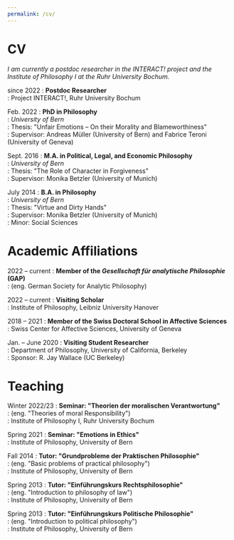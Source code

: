 ```yaml
---
permalink: /cv/
---
```


# CV

*I am currently a postdoc researcher in the INTERACT! project and the Institute of Philosophy I at the Ruhr University Bochum.*


since 2022
: **Postdoc Researcher**  
: Project INTERACT!, Ruhr University Bochum

Feb. 2022
: **PhD in Philosophy**  
: *University of Bern*  
: Thesis: "Unfair Emotions – On their Morality and Blameworthiness"  
: Supervisor: Andreas Müller (University of Bern) and Fabrice Teroni (University of Geneva)

Sept. 2016
: **M.A. in Political, Legal, and Economic Philosophy**  
: *University of Bern*  
: Thesis: "The Role of Character in Forgiveness"  
: Supervisor: Monika Betzler (University of Munich)

July 2014
: **B.A. in Philosophy**  
: *University of Bern*  
: Thesis: "Virtue and Dirty Hands"  
: Supervisor: Monika Betzler (University of Munich)  
: Minor: Social Sciences


# Academic Affiliations

2022 – current
: **Member of the *Gesellschaft für analytische Philosophie* (GAP)**  
: (eng. German Society for Analytic Philosophy)

2022 – current
: **Visiting Scholar**  
: Institute of Philosophy, Leibniz University Hanover

2018 – 2021
: **Member of the Swiss Doctoral School in Affective Sciences**  
: Swiss Center for Affective Sciences, University of Geneva

Jan. – June 2020
: **Visiting Student Researcher**  
: Department of Philosophy, University of California, Berkeley  
: Sponsor: R. Jay Wallace (UC Berkeley)


# Teaching

Winter 2022/23
: **Seminar: "Theorien der moralischen Verantwortung"**  
: (eng. "Theories of moral Responsibility")  
: Institute of Philosophy I, Ruhr University Bochum

Spring 2021
: **Seminar: "Emotions in Ethics"**  
: Institute of Philosophy, University of Bern

Fall 2014
: **Tutor: "Grundprobleme der Praktischen Philosophie"**  
: (eng. "Basic problems of practical philosophy")  
: Institute of Philosophy, University of Bern

Spring 2013
: **Tutor: "Einführungskurs Rechtsphilosophie"**  
: (eng. "Introduction to philosophy of law")  
: Institute of Philosophy, University of Bern

Spring 2013
: **Tutor: "Einführungskurs Politische Philosophie"**  
: (eng. "Introduction to political philosophy")  
: Institute of Philosophy, University of Bern
